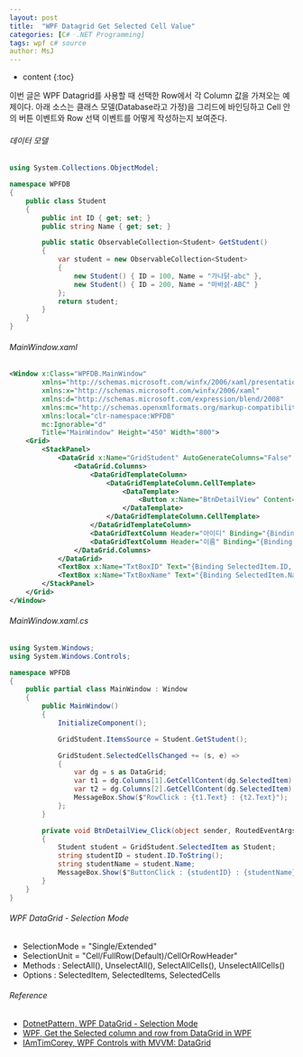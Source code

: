 ```yaml
---
layout: post
title:  "WPF Datagrid Get Selected Cell Value"
categories: [C#ㆍ.NET Programming]
tags: wpf c# source
author: MsJ
---
```


* content
{:toc}

이번 글은 WPF Datagrid를 사용할 때 선택한 Row에서 각 Column 값을 가져오는 예제이다.  아래 소스는 클래스 모델(Database라고 가정)을 그리드에 바인딩하고 Cell 안의 버튼 이벤트와 Row 선택 이벤트를 어떻게 작성하는지 보여준다.

###### 데이터 모델

``` cs
using System.Collections.ObjectModel;

namespace WPFDB
{
    public class Student
    {
        public int ID { get; set; }
        public string Name { get; set; }

        public static ObservableCollection<Student> GetStudent()
        {
            var student = new ObservableCollection<Student>
            {
                new Student() { ID = 100, Name = "가나닭-abc" },
                new Student() { ID = 200, Name = "마바삵-ABC" }
            };
            return student;
        }
    }
}
```





###### MainWindow.xaml

```xml
<Window x:Class="WPFDB.MainWindow"
        xmlns="http://schemas.microsoft.com/winfx/2006/xaml/presentation"
        xmlns:x="http://schemas.microsoft.com/winfx/2006/xaml"
        xmlns:d="http://schemas.microsoft.com/expression/blend/2008"
        xmlns:mc="http://schemas.openxmlformats.org/markup-compatibility/2006"
        xmlns:local="clr-namespace:WPFDB"
        mc:Ignorable="d"
        Title="MainWindow" Height="450" Width="800">
    <Grid>
        <StackPanel>
            <DataGrid x:Name="GridStudent" AutoGenerateColumns="False" CanUserAddRows="False" IsReadOnly="True" SelectionUnit="FullRow">
                <DataGrid.Columns>
                    <DataGridTemplateColumn>
                        <DataGridTemplateColumn.CellTemplate>
                            <DataTemplate>
                                <Button x:Name="BtnDetailView" Content="Detail" Click="BtnDetailView_Click" />
                            </DataTemplate>
                        </DataGridTemplateColumn.CellTemplate>
                    </DataGridTemplateColumn>
                    <DataGridTextColumn Header="아이디" Binding="{Binding ID}" />
                    <DataGridTextColumn Header="이름" Binding="{Binding Name}" />
                </DataGrid.Columns>
            </DataGrid>
            <TextBox x:Name="TxtBoxID" Text="{Binding SelectedItem.ID, ElementName=GridStudent, Mode=OneWay}" />
            <TextBox x:Name="TxtBoxName" Text="{Binding SelectedItem.Name, ElementName=GridStudent, Mode=OneWay}" />
        </StackPanel>
    </Grid>
</Window>
```

###### MainWindow.xaml.cs

```cs
using System.Windows;
using System.Windows.Controls;

namespace WPFDB
{
    public partial class MainWindow : Window
    {
        public MainWindow()
        {
            InitializeComponent();

            GridStudent.ItemsSource = Student.GetStudent();

            GridStudent.SelectedCellsChanged += (s, e) =>
            {
                var dg = s as DataGrid;
                var t1 = dg.Columns[1].GetCellContent(dg.SelectedItem) as TextBlock;
                var t2 = dg.Columns[2].GetCellContent(dg.SelectedItem) as TextBlock;
                MessageBox.Show($"RowClick : {t1.Text} : {t2.Text}");
            };
        }

        private void BtnDetailView_Click(object sender, RoutedEventArgs e)
        {
            Student student = GridStudent.SelectedItem as Student;
            string studentID = student.ID.ToString();
            string studentName = student.Name;
            MessageBox.Show($"ButtonClick : {studentID} : {studentName}");
        }
    }
}
```

###### WPF DataGrid - Selection Mode

* SelectionMode = "Single/Extended"
* SelectionUnit = "Cell/FullRow(Default)/CellOrRowHeader"
* Methods : SelectAll(), UnselectAll(), SelectAllCells(), UnselectAllCells()
* Options : SelectedItem, SelectedItems, SelectedCells

###### Reference

* [DotnetPattern, WPF DataGrid - Selection Mode](http://dotnetpattern.com/wpf-datagrid-selectionmode)
* [WPF, Get the Selected column and row from DataGrid in WPF](https://www.youtube.com/watch?v=Ydl9ALhQMpY)
* [IAmTimCorey, WPF Controls with MVVM: DataGrid](https://www.youtube.com/watch?v=zvyQNuuTqks)
